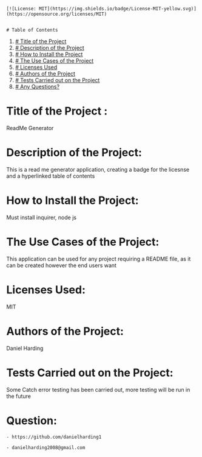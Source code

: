 
    [![License: MIT](https://img.shields.io/badge/License-MIT-yellow.svg)](https://opensource.org/licenses/MIT)


    # Table of Contents

  1. [# Title of the Project](#title-of-the-project)
  2. [# Description of the Project](#description-of-the-project)
  3. [# How to Install the Project](#how-to-install-the-project)
  4. [# The Use Cases of the Project](#the-use-cases-of-the-project)
  5. [# Licenses Used](#licenses-used)
  6. [# Authors of the Project](#authors-of-the-project)
  7. [# Tests Carried out on the Project](#tests-carried-out-on-the-project)
  8. [# Any Questions?](#question)

    
   
    

  # Title of the Project : 
  
   ReadMe Generator

   # Description of the Project: 
   
   This is a read me generator application, creating a badge for the licesnse and a hyperlinked table of contents 
   

 
   # How to Install the Project: 
   
   Must install inquirer, node js

   # The Use Cases of the Project: 
   
   This application can be used for any project requiring a README file, as it can be created however the end users want 

   # Licenses Used:  
   
   MIT

   # Authors of the Project:
   
   Daniel Harding

   # Tests Carried out on the Project:  
   
   Some Catch error testing has been carried out, more testing will be run in the future

   
   # Question:
   
   
    - https://github.com/danielharding1 
   
    - danielharding2008@gmail.com
  
